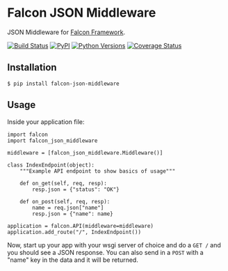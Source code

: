 # Falcon JSON Middleware
JSON Middleware for [Falcon Framework](https://falconframework.org/).

[![Build Status](https://travis-ci.org/boomletsgo/falcon-json-middleware.svg?branch=master)](https://travis-ci.org/boomletsgo/falcon-json-middleware)
[![PyPI](https://img.shields.io/pypi/v/falcon-json-middleware.svg)](https://pypi.python.org/pypi/falcon-json-middleware/)
[![Python Versions](https://img.shields.io/pypi/pyversions/falcon-json-middleware.svg)](https://pypi.python.org/pypi/falcon-json-middleware/)
[![Coverage Status](https://coveralls.io/repos/boomletsgo/falcon-json-middleware/badge.svg?branch=master)](https://coveralls.io/r/boomletsgo/falcon-json-middleware?branch=master)




## Installation

`$ pip install falcon-json-middleware`

## Usage

Inside your application file:

```
import falcon
import falcon_json_middleware

middleware = [falcon_json_middleware.Middleware()]

class IndexEndpoint(object):
	"""Example API endpoint to show basics of usage"""

	def on_get(self, req, resp):
		resp.json = {"status": "OK"}

	def on_post(self, req, resp):
		name = req.json["name"]
		resp.json = {"name": name}

application = falcon.API(middleware=middleware)
application.add_route("/", IndexEndpoint())
```

Now, start up your app with your wsgi server of choice and do a `GET /` and you should see a JSON response. You can also send in a `POST` with a "name" key in the data and it will be returned.
